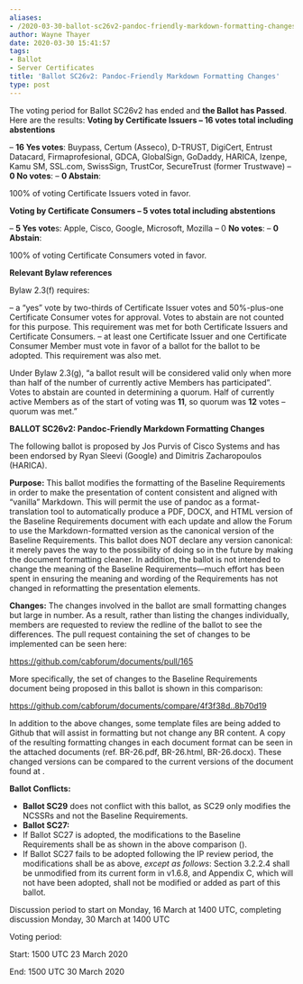 ```yaml
---
aliases:
- /2020-03-30-ballot-sc26v2-pandoc-friendly-markdown-formatting-changes/
author: Wayne Thayer
date: 2020-03-30 15:41:57
tags:
- Ballot
- Server Certificates
title: 'Ballot SC26v2: Pandoc-Friendly Markdown Formatting Changes'
type: post
---
```


The voting period for Ballot SC26v2 has ended and **the Ballot has Passed**. Here are the results:
**Voting by Certificate Issuers – 16 votes total including abstentions**

– **16 Yes votes**: Buypass, Certum (Asseco), D-TRUST, DigiCert, Entrust Datacard, Firmaprofesional, GDCA, GlobalSign, GoDaddy, HARICA, Izenpe, Kamu SM, SSL.com, SwissSign, TrustCor, SecureTrust (former Trustwave)
– **0 No votes**:
– **0 Abstain**:

100% of voting Certificate Issuers voted in favor.

**Voting by Certificate Consumers – 5 votes total including abstentions**

– **5 Yes vote**s: Apple, Cisco, Google, Microsoft, Mozilla
– 0 **No votes**:
– **0 Abstain**:

100% of voting Certificate Consumers voted in favor.

**Relevant Bylaw references**

Bylaw 2.3(f) requires:

– a “yes” vote by two-thirds of Certificate Issuer votes and 50%-plus-one Certificate Consumer votes for approval. Votes to abstain are not counted for this purpose. This requirement was met for both Certificate Issuers and Certificate Consumers.
– at least one Certificate Issuer and one Certificate Consumer Member must vote in favor of a ballot for the ballot to be adopted. This requirement was also met.

Under Bylaw 2.3(g), “a ballot result will be considered valid only when more than half of the number of currently active Members has participated”. Votes to abstain are counted in determining a quorum. Half of currently active Members as of the start of voting was **11**, so quorum was **12** votes – quorum was met.”

**BALLOT SC26v2: Pandoc-Friendly Markdown Formatting Changes**

The following ballot is proposed by Jos Purvis of Cisco Systems and has been endorsed by Ryan Sleevi (Google) and Dimitris Zacharopoulos (HARICA).

**Purpose:** This ballot modifies the formatting of the Baseline Requirements in order to make the presentation of content consistent and aligned with “vanilla” Markdown. This will permit the use of pandoc as a format-translation tool to automatically produce a PDF, DOCX, and HTML version of the Baseline Requirements document with each update and allow the Forum to use the Markdown-formatted version as the canonical version of the Baseline Requirements. This ballot does NOT declare any version canonical: it merely paves the way to the possibility of doing so in the future by making the document formatting cleaner. In addition, the ballot is not intended to change the meaning of the Baseline Requirements—much effort has been spent in ensuring the meaning and wording of the Requirements has not changed in reformatting the presentation elements.

**Changes:** The changes involved in the ballot are small formatting changes but large in number. As a result, rather than listing the changes individually, members are requested to review the redline of the ballot to see the differences. The pull request containing the set of changes to be implemented can be seen here:

https://github.com/cabforum/documents/pull/165

More specifically, the set of changes to the Baseline Requirements document being proposed in this ballot is shown in this comparison:

https://github.com/cabforum/documents/compare/4f3f38d..8b70d19

In addition to the above changes, some template files are being added to Github that will assist in formatting but not change any BR content. A copy of the resulting formatting changes in each document format can be seen in the attached documents (ref. BR-26.pdf, BR-26.html, BR-26.docx). These changed versions can be compared to the current versions of the document found at .

**Ballot Conflicts:**

- **Ballot SC29** does not conflict with this ballot, as SC29 only modifies the NCSSRs and not the Baseline Requirements.
- **Ballot SC27:**
- If Ballot SC27 is adopted, the modifications to the Baseline Requirements shall be as shown in the above comparison ().
- If Ballot SC27 fails to be adopted following the IP review period, the modifications shall be as above, _except as follows_: Section 3.2.2.4 shall be unmodified from its current form in v1.6.8, and Appendix C, which will not have been adopted, shall not be modified or added as part of this ballot.

Discussion period to start on Monday, 16 March at 1400 UTC, completing discussion Monday, 30 March at 1400 UTC

Voting period:

Start: 1500 UTC 23 March 2020

End: 1500 UTC 30 March 2020